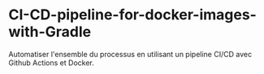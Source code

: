 # CI-CD-pipeline-for-docker-images-with-Gradle
Automatiser l'ensemble du processus en utilisant un pipeline CI/CD avec Github Actions et Docker.
